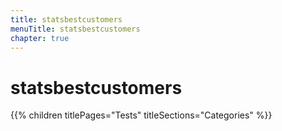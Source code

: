 ```yaml
---
title: statsbestcustomers
menuTitle: statsbestcustomers
chapter: true
---
```


# statsbestcustomers

{{% children titlePages="Tests" titleSections="Categories" %}}
